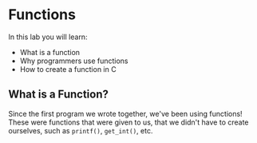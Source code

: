 # Functions

In this lab you will learn:

- What is a function
- Why programmers use functions
- How to create a function in C

## What is a Function?

Since the first program we wrote together, we've been using functions! These were functions that were given to us, that we didn't have to create ourselves, such as `printf()`, `get_int()`, etc.


